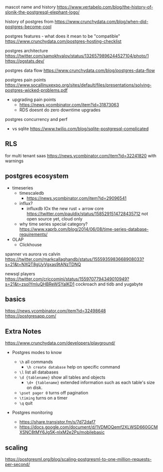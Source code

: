 mascot name and history
https://www.vertabelo.com/blog/the-history-of-slonik-the-postgresql-elephant-logo/

history of postgres from https://www.crunchydata.com/blog/when-did-postgres-become-cool

postgres features - what does it mean to be "compatible" https://www.crunchydata.com/postgres-hosting-checklist

postgres architecture https://twitter.com/samokhvalov/status/1326579896244527104/photo/1
https://pgstats.dev/

postgres data flow https://www.crunchydata.com/blog/postgres-data-flow

postgres pain points https://www.socallinuxexpo.org/sites/default/files/presentations/solving-postgres-wicked-problems.pdf
- upgrading pain points
	- https://news.ycombinator.com/item?id=31873063
	- RDS doesnt do zero downtime upgrades

postgres concurrency and perf
- vs sqlite https://www.twilio.com/blog/sqlite-postgresql-complicated

## RLS

for multi tenant saas
https://news.ycombinator.com/item?id=32241820 with warnings

## postgres ecosystem

- timeseries
	- timescaledb
		- https://news.ycombinator.com/item?id=29096541
	- influx?
		- influxdb IOx the new rust + arrow core https://twitter.com/pauldix/status/1585291514728435712 not open source yet, cloud only
	- why time series special category? https://www.xaprb.com/blog/2014/06/08/time-series-database-requirements/
- OLAP
	- Clickhouse

spanner vs aurora vs calvin https://twitter.com/markcallaghandb/status/1555935983668908033?s=21&t=NXQT8gUyVgxas9tANzTDNQ


newsql players https://twitter.com/criccomini/status/1559707794349010949?s=21&t=zsoIYmluQHBReWSYaIKD1 cockroach and tidb and yugabyte


## basics


https://news.ycombinator.com/item?id=32498648
https://postgresapp.com/

## Extra Notes

https://www.crunchydata.com/developers/playground/
- Postgres modes to know
  - `\h` all commands
    - `\h create database` help on specific command
  - `\l` list all databases
  - `\d {tablename}` show all tables and objects
    - `\d+ {tablename}` extended information such as each table's size on disk.
  - `\pset pager 0` turns off pagination
  - `\timing` turns on a timer
  - `\q` quit


- Postgres monitoring
	- https://share.transistor.fm/s/7d72daf7
	- https://docs.google.com/document/d/1VDMOQemf2XLWSD660GCMXSNC8tMY6Jg5K-nlxM2e2Ps/mobilebasic

## scaling

https://postgresml.org/blog/scaling-postgresml-to-one-million-requests-per-second/